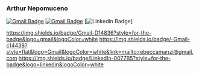 ### Arthur Nepomuceno

[![Gmail Badge](https://img.shields.io/badge/-Gmail-c14438?style=flat&logo=Gmail&logoColor=white)](mailto:arth.nepo@gmail.com)
[![Gmail Badge](https://img.shields.io/badge/Gmail-D14836?style=flat&logo=gmail&logoColor=white)](mailto:arth.nepo@gmail.com)
[![Linkedin Badge](https://img.shields.io/badge/LinkedIn-0077B5?style=for-the-badge&logo=linkedin&logoColor=white)]


https://img.shields.io/badge/Gmail-D14836?style=for-the-badge&logo=gmail&logoColor=white
https://img.shields.io/badge/-Gmail-c14438?style=flat&logo=Gmail&logoColor=white&link=mailto:rebeccamanzi@gmail.com
https://img.shields.io/badge/LinkedIn-0077B5?style=for-the-badge&logo=linkedin&logoColor=white


<!--
**arthur-nepomuceno/arthur-nepomuceno** is a ✨ _special_ ✨ repository because its `README.md` (this file) appears on your GitHub profile.

Here are some ideas to get you started:

- 🔭 I’m currently working on ...
- 🌱 I’m currently learning ...
- 👯 I’m looking to collaborate on ...
- 🤔 I’m looking for help with ...
- 💬 Ask me about ...
- 📫 How to reach me: ...
- 😄 Pronouns: ...
- ⚡ Fun fact: ...
-->
